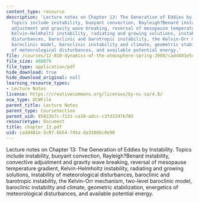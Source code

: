 ```yaml
---
content_type: resource
description: 'Lecture notes on Chapter 13: The Generation of Eddies by Instability.
  Topics include instability, buoyant convection, Rayleigh?Benard instability, convective
  adjustment and gravity wave breaking, reversal of mesopause temperature gradient,
  Kelvin-Helmholtz instability, radiating and growing solutions, instability of meteorological
  disturbances, baroclinic and barotropic instability, the Kelvin-Orr mechanism, two-level
  baroclinic model, baroclinic instability and climate, geometric stabilization, energetics
  of meteorological disturbances, and available potential energy.'
file: /courses/12-810-dynamics-of-the-atmosphere-spring-2008/cadd481e5c076b54745ada3386bc0e98_chapter_13.pdf
file_size: 468079
file_type: application/pdf
hide_download: true
hide_download_original: null
learning_resource_types:
- Lecture Notes
license: https://creativecommons.org/licenses/by-nc-sa/4.0/
ocw_type: OCWFile
parent_title: Lecture Notes
parent_type: CourseSection
parent_uid: 85823b7c-7221-ca10-adcc-c3fd3247b705
resourcetype: Document
title: chapter_13.pdf
uid: cadd481e-5c07-6b54-745a-da3386bc0e98
---
```

Lecture notes on Chapter 13: The Generation of Eddies by Instability. Topics include instability, buoyant convection, Rayleigh?Benard instability, convective adjustment and gravity wave breaking, reversal of mesopause temperature gradient, Kelvin-Helmholtz instability, radiating and growing solutions, instability of meteorological disturbances, baroclinic and barotropic instability, the Kelvin-Orr mechanism, two-level baroclinic model, baroclinic instability and climate, geometric stabilization, energetics of meteorological disturbances, and available potential energy.